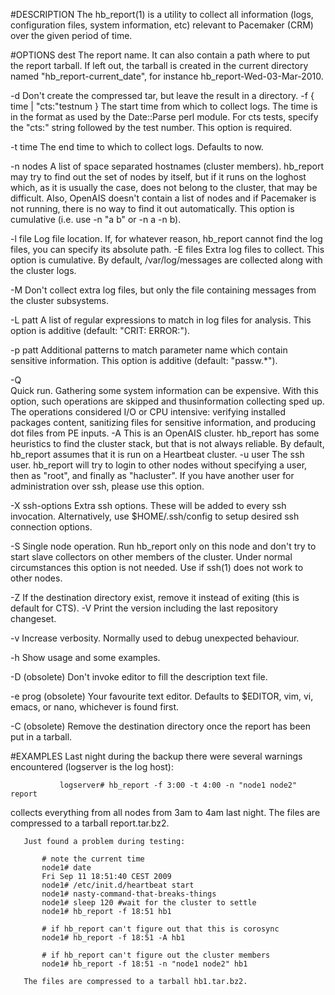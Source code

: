 #DESCRIPTION
The hb_report(1) is a utility to collect all information (logs, configuration files, system information, etc) relevant to Pacemaker (CRM) over the given period of time.

#OPTIONS
dest
The report name. It can also contain a path where to put the report tarball. If left out, the tarball is created in the current directory named "hb_report-current_date", for instance hb_report-Wed-03-Mar-2010.

-d
Don't create the compressed tar, but leave the result in a directory.
-f { time | "cts:"testnum }
 The start time from which to collect logs. The time is in the format as used by the Date::Parse perl module. For cts tests, specify the "cts:" string followed by the test number. This option is required.

-t time
 The end time to which to collect logs. Defaults to now.

-n nodes
A list of space separated hostnames (cluster members). hb_report may try to find out the set of nodes by itself, but if it runs on the loghost which, as it is usually the case, does not belong to the cluster, that may be difficult. Also, OpenAIS doesn't contain a list of nodes and if Pacemaker is not running, there is no way to find it out automatically. This option is cumulative (i.e. use -n "a b" or -n a -n b).

-l file
Log file location. If, for whatever reason, hb_report cannot find the log files, you can specify its absolute path.
-E files
Extra log files to collect. This option is cumulative. By default, /var/log/messages are collected along with the cluster logs.

-M
Don't collect extra log files, but only the file containing messages from the cluster subsystems.

-L patt
 A list of regular expressions to match in log files for analysis. This option is additive (default: "CRIT: ERROR:").

-p patt
Additional patterns to match parameter name which contain sensitive information. This option is additive (default: "passw.*").

-Q      
Quick run. Gathering some system information can be expensive. With this option, such operations are skipped and thusinformation collecting sped up. The operations considered I/O or CPU intensive: verifying installed packages content, sanitizing files for sensitive information, and producing dot files from PE inputs.
-A
This is an OpenAIS cluster. hb_report has some heuristics to find the cluster stack, but that is not always reliable. By default, hb_report assumes that it is run on a Heartbeat cluster.
-u user
The ssh user. hb_report will try to login to other nodes without specifying a user, then as "root", and finally as "hacluster". If you have another user for administration over ssh, please use this option.

-X ssh-options
Extra ssh options. These will be added to every ssh invocation. Alternatively, use $HOME/.ssh/config to setup desired ssh connection options.

-S
Single node operation. Run hb_report only on this node and don't try to start slave collectors on other members of the cluster. Under normal circumstances this option is not needed. Use if ssh(1) does not work to other nodes.

-Z
If the destination directory exist, remove it instead of exiting (this is default for CTS).
-V
Print the version including the last repository changeset.

-v
Increase verbosity. Normally used to debug unexpected behaviour.

-h
Show usage and some examples.

-D (obsolete)
Don't invoke editor to fill the description text file.

-e prog (obsolete)
Your favourite text editor. Defaults to $EDITOR, vim, vi, emacs, or nano, whichever is found first.

-C (obsolete)
Remove the destination directory once the report has been put in a tarball.

#EXAMPLES
Last night during the backup there were several warnings encountered (logserver is the log host):
```
           logserver# hb_report -f 3:00 -t 4:00 -n "node1 node2" report
```
collects everything from all nodes from 3am to 4am last night. The files are compressed to a tarball report.tar.bz2.

       Just found a problem during testing:

           # note the current time
           node1# date
           Fri Sep 11 18:51:40 CEST 2009
           node1# /etc/init.d/heartbeat start
           node1# nasty-command-that-breaks-things
           node1# sleep 120 #wait for the cluster to settle
           node1# hb_report -f 18:51 hb1

           # if hb_report can't figure out that this is corosync
           node1# hb_report -f 18:51 -A hb1

           # if hb_report can't figure out the cluster members
           node1# hb_report -f 18:51 -n "node1 node2" hb1

       The files are compressed to a tarball hb1.tar.bz2.

